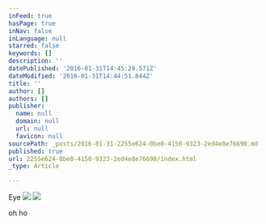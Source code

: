```yaml
---
inFeed: true
hasPage: true
inNav: false
inLanguage: null
starred: false
keywords: []
description: ''
datePublished: '2016-01-31T14:45:29.571Z'
dateModified: '2016-01-31T14:44:51.844Z'
title: ''
author: []
authors: []
publisher:
  name: null
  domain: null
  url: null
  favicon: null
sourcePath: _posts/2016-01-31-2255e624-0be0-4150-9323-2ed4e8e76690.md
published: true
url: 2255e624-0be0-4150-9323-2ed4e8e76690/index.html
_type: Article

---
```

Eye
![](https://the-grid-user-content.s3-us-west-2.amazonaws.com/457367f0-05fa-403b-af6a-c28a0841d3b1.jpg)
![](https://the-grid-user-content.s3-us-west-2.amazonaws.com/50c71134-44f5-4cd0-9847-f75033d0346e.png)

oh ho
